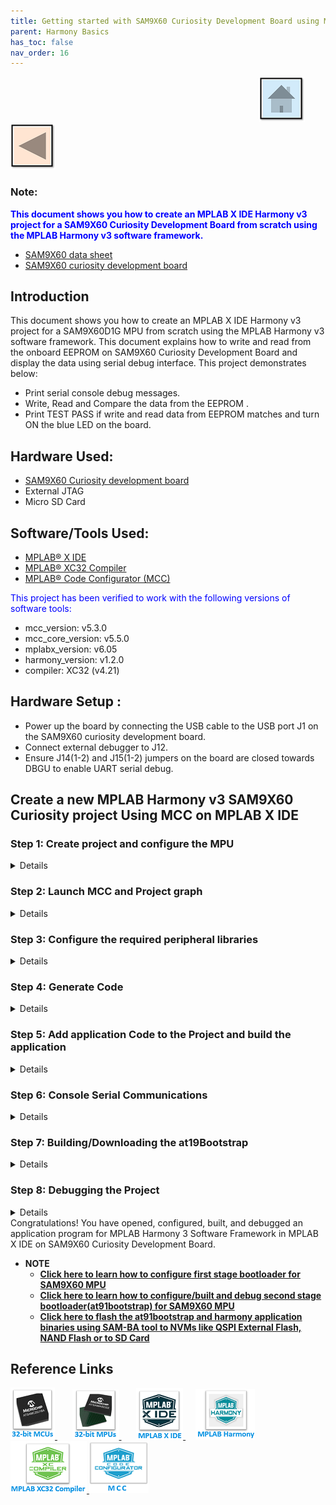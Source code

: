 ```yaml
---
title: Getting started with SAM9X60 Curiosity Development Board using MPLAB Harmony 3
parent: Harmony Basics
has_toc: false
nav_order: 16
---
```


&nbsp;&nbsp;&nbsp;&nbsp;&nbsp;&nbsp;&nbsp;&nbsp;&nbsp;&nbsp;&nbsp;&nbsp;&nbsp;&nbsp;&nbsp;&nbsp;&nbsp;&nbsp;&nbsp;&nbsp;&nbsp;&nbsp;&nbsp;&nbsp;&nbsp;&nbsp;&nbsp;&nbsp; &nbsp;&nbsp;&nbsp;&nbsp;&nbsp;&nbsp;&nbsp;&nbsp;&nbsp;&nbsp;&nbsp;&nbsp;&nbsp;&nbsp;&nbsp;&nbsp;&nbsp;&nbsp;&nbsp;&nbsp;&nbsp;&nbsp;&nbsp;&nbsp;&nbsp;&nbsp;&nbsp;&nbsp;&nbsp;&nbsp;&nbsp;&nbsp;&nbsp;&nbsp;&nbsp;&nbsp;&nbsp;&nbsp;&nbsp;&nbsp;&nbsp;&nbsp;&nbsp;&nbsp;&nbsp;&nbsp;&nbsp;&nbsp;&nbsp;&nbsp;&nbsp;&nbsp;&nbsp;&nbsp;&nbsp;&nbsp;&nbsp;&nbsp;&nbsp;&nbsp;&nbsp;&nbsp;&nbsp;&nbsp;&nbsp;&nbsp;&nbsp;&nbsp;&nbsp;&nbsp;&nbsp;&nbsp;[<img src="../../r_images/quick_home.png" title="Home">](../../../readme.md) [<img src="../../r_images/quick_back.png"  title="Back">](../readme.md)


### Note:
<span style="color:blue"> **This document shows you how to create an MPLAB X IDE Harmony v3 project for a SAM9X60 Curiosity Development Board from scratch using the MPLAB Harmony v3 software framework.**</span>
- [SAM9X60 data sheet](https://www.microchip.com/en-us/product/SAM9X60)
- [SAM9X60 curiosity development board ](https://www.microchip.com/en-us/development-tool/EV40E67A)


## Introduction
This document shows you how to create an MPLAB X IDE Harmony v3 project for a SAM9X60D1G MPU from scratch using the MPLAB Harmony v3 software framework.
This document explains how to write and read from the onboard EEPROM on SAM9X60 Curiosity Development Board and display the data using serial debug interface.
This project demonstrates below: 
  * Print serial console debug messages.
  * Write, Read and Compare the data from the EEPROM .
  * Print TEST PASS if write and read data from EEPROM matches and turn ON the blue LED on the board.

## Hardware Used:

- [SAM9X60 Curiosity development board](https://www.microchip.com/en-us/development-tool/EV40E67A)
- External JTAG
- Micro SD Card

## Software/Tools Used:
- [MPLAB® X IDE](https://microchipdeveloper.com/mplabx:installation)
- [MPLAB® XC32 Compiler](https://microchipdeveloper.com/install:xc32)
- [MPLAB® Code Configurator (MCC)](https://microchipdeveloper.com/install:mcc)

<span style="color:blue"> This project has been verified to work with the following versions of software tools:</span>
  * mcc_version: v5.3.0
  * mcc_core_version: v5.5.0
  * mplabx_version: v6.05
  * harmony_version: v1.2.0
  * compiler: XC32 (v4.21) 

## Hardware Setup : <span id="Setup1"><span>
- Power up the board by connecting the USB cable to the USB port J1 on the SAM9X60 curiosity development board.
- Connect external debugger to J12.    <br>
- Ensure J14(1-2) and J15(1-2) jumpers on the board are closed towards DBGU to enable UART serial debug.

## Create a new MPLAB Harmony v3 SAM9X60 Curiosity project Using MCC on MPLAB X IDE
### Step 1: Create project and configure the MPU
<details>
  <summary> Details
</summary>   <br>

* <mark>1.1.</mark> Select **File --> New Project** from the main IDE menu.
* <mark>1.2.</mark> In the **Categories** pane of the **New Project** dialog, select **Microchip Embedded**. In the **Projects** pane, select **32-bit MCC Harmony Project**, then click **Next**.

 <img src = "images/2.png" align="middle">

  **Note:** If 32-bit MCC Harmony Project is not displayed, <a href="https://microchipdeveloper.com/harmony3:getting-started-training-module-using-mcc#Install_MCC_anchor" target="_blank">install MCC</a>.

* <mark>1.3.</mark> In the **Framework Path** edit box, browse to the folder where you downloaded the framework. 

  **Note:** For more information on the content manager, see the <a href="https://microchipdeveloper.com/harmony3:new-proj-with-mcc#download" target="_blank">Download MPLAB Harmony Framework</a> section.

 <img src = "images/project_creation_setup.png" align="middle">

* <mark>1.4.</mark> In the **Project Settings** window, apply the following settings:
  * **Location:** Indicates the path to the root folder of the new project. All project files will be placed inside this folder. The project location can be any valid path, for example: *Folder of your choice/dev/sam9x60_getting_started*.
  * **Folder:** Indicates the name of the *MPLABX .X* folder. Enter "sam9x60_cu" to create a *sam9x60_cu.X* folder.

    **Note:** This must be a valid directory name for your operating system.

  * **Name:** Enter the project’s logical name as "getting_started_sam9x60". This is the name that will be shown from within MPLAB X IDE.

    **Note:** The **Path** box is read-only. It will update as you make changes to the other entries.

  * Click **Next** to proceed to Configuration Settings.

 <img src = "images/project_naming_setup.png" align="middle">

  **Note:** Clicking on the **Show Visual Help** button will open a help window providing a detailed description of the various fields in the **Project Settings** window.

 <img src = "images/project_naming_setup_help.png" align="middle">

* <mark>1.5.</mark> Follow the steps below to set the project’s Configuration Settings:
  * **Name:** Enter the configuration name as “sam9x60_cu”.
  * **Device Family:** SAM.
  * **Target Device:** Select SAM9X60D1G as the target device.
  * After selecting the target device, click Finish to create and open MPLAB Harmony v3 Project.

    <img src = "images/1.png" align="middle">
This creates an empty project.

</details>
 
### Step 2: Launch MCC and Project graph

<details>
  <summary> Details
</summary>  <br>
  
* <mark>2.1.</mark> After the project is created, MCC will be automatically launched.
To launch MCC manually, from main menu --> click on “Tools” --> “Embedded” --> “MPLAB Code Configurator” or click simply MCC logo . It will launch Content manger Wizard.

   Then select MPLAB Harmony.

    <img src = "images/3.png" align="middle">

* <mark>2.2.</mark> In addition to the required packages (csp, dev_packs), download the optional packages bsp, core, gfx_apps_sam_9x60, csp_apps_sam_9x60,core_apps_sam_9x60 and then click Finish.
Content download will take some time, please wait till all the contents are downloaded.

    <img src = "images/4.png" align="middle">

* <mark>2.3.</mark> Save the MCC configuration inside your project directory.

    <img src = "images/5.png" align="middle">
	
* <mark>2.4.</mark> Now, the MCC plugin’s main window for the project will be displayed.
    <img src = "images/5a.png" align="middle">
 
 *	Resource Manager has two sections one is Project Resources and another one is Device Resources.
    *	Project Resources area displays all the peripherals currently configured for the project. For example (CMSIS and Device Family Packs (DFP)).
    *	Device Resources area displays available peripherals for the device. Click on the peripheral you want to add to your project. The peripheral moves to the MCC Project Resources area and is ready to be figured to your project's requirements.

* <mark>2.5.</mark> To autosave the MCC configuration, go to Tools --> Option --> Plugins --> Editor
Behavior --> Autosave MCC Configuration File.
    <img src = "images/6.png" align="middle">
</details>


### Step 3: Configure the required peripheral libraries
<details>
  <summary> Details
</summary>   <br>

* <mark>3.1.</mark> Observe the Project Graph pane in the top center of the window. The Device Family Pack (DFP) and System libraries have been automatically added to the project.

* <mark>3.2.</mark> Before proceeding to the next step refer SAM9X60 Curiosity user guide, SAM9X60 data sheet and find the pin details for the peripherals/modules used in this project.
   * Refer section <mark>3.3.3</mark> of the user guide and find that PA0 and PA1 are used to read/write data from/to EEPROM via I2C compatible 2-wire serial interface.
   <img src = "images/10.png" align="middle">
      * Refer SAM9X60 data sheet and find that PA0 and PA1 are flexcom0 , 2-wire serial interface peripherals.
	   <img src = "images/11.png" align="middle">
   * Refer section <mark>3.5.1</mark> of the user guide and find that PA9 and PA10 are used to transmit and receive data for serial debug com port.
   <img src = "images/33.png" align="middle">
   * Refer section <mark>3.5.4</mark> of the user guide and find that PD21 is used to connect Blue LED.
    <img src = "images/34.png" align="middle">

* <mark>3.3.</mark> Now, add SAM9X60 Curiosity BSP to the project graph by clicking "+" symbol from Device Resource --> Libraries --> Board Support Packages(BSPs) --> SAM9X60 curiosity BSP.
       This will configure LEDs and SWITCH (user push button).

    <img src = "images/7.png" align="middle">

* <mark>3.4.</mark> Add Flexcom0 to the project graph by clicking "+" symbol from Device Resource --> Peripherals ---> Flexcom --> Flexcom0.
         <img src = "images/8.png" align="middle">

* <mark>3.5.</mark> Add serial debug peripheral to the project graph by clicking "+" symbol from Device Resource --> Peripherals --> DBGU.
       This will add the serial debug com port to the project graph.
	   <img src = "images/12.png" align="middle">

* <mark>3.6.</mark> Open the configuration option of debug peripheral, added by clicking on the DBGU peripheral in the project graph.
  * Ensure the com port settings of serial debug as follows:
	    <img src = "images/14.png" align="middle"> <br>

  * Ensure flexcom configurations are proper as shown below , by clicking flexcom.
  	    <img src = "images/26.png" align="middle"> <br>

  * Similarly check clock configurations for flexcom and debug unit are enabled by clicking system .
  	    <img src = "images/27.png" align="middle"> <br>
		
* <mark>3.7.</mark> From the Project Graph tab, select Plugins --> Pin Configuration to launch the Pin Configuration windows. 
       <img src = "images/13.png" align="middle">

* <mark>3.8.</mark> The Pin Configuration window provides three different views:
    1.	Pin Settings (which can be ordered by Pins or Ports)
    2.	Pin Table
    3.	Pin Diagram
	

* <mark>3.9.</mark> In the Pin Settings view, select Ports from the Order drop-down menu. The view will be ordered by Port name (labeled as Pin ID). <br>
	   Ensure the pins mentioned in the above section 3.2. is configured as follows.

	          <img src = "images/15.png" align="middle">
* <mark>3.10.</mark> Save your configuration by clicking on the Save icon or selecting File --> Save Configuration from the menu bar.
This completes the configuration of the required peripheral libraries.

</details>

### Step 4: Generate Code
<details>
  <summary> Details
</summary>   <br>
* <mark>4.1.</mark> Now, generate the code by using MCC. From the left side tab, Resource Management (MCC), go to Project Resources and click on the Generate button. <br>
	          <img src = "images/16.png" align="middle">

* <mark>4.2.</mark> As the code is generated, MCC displays the progress.
	          <img src = "images/17.png" align="middle">
			  
* <mark>4.3.</mark> Examine the generated code files.
	          <img src = "images/18.png" align="middle">
MCC will include all the MPLAB Harmony v3 library files and generate the code based on the MCC selections. The generated code will add files and folders to your Harmony project.
Among the generated code, notice the library files generated for BSP and peripheral libraries Debug, Flexcom. MCC also generates a template main file main.c.
</details>

### Step 5: Add application Code to the Project and build the application
<details>
  <summary> Details
</summary>   <br>
  
* <mark>5.1.</mark> Up to this point in the project creation process, MPLAB Code Configurator(MCC) generated code to initialize the device (SAM9X60D1G) and initialize the peripherals. 
  All that is left is for the user to write the application code in main.c file.
  Documentation for each of the peripheral libraries or diver libraries can be accessed as follows:
  1.	Peripheral libraries APIs can be accessed as a HTML file (*.html) from the Harmony 3 Framework path. (framework_path/csp/docs/index.html)
  2.    BSP libraries APIs can be found in bsp.h
  3.    Driver libraries APIs can be accessed as a HTML file (*.html) from the Harmony 3 Framework path. (framework_path/core/docs/index.html)

* <mark>5.2.</mark> User can see DBGU_Initialize(), BSP_Initialize(), FLEXCOM0_TWI_Initialize() getting called in SYS_Initialze() function called from main.c.

* <mark>5.3.</mark> This project demonstrates below: 
  * Print serial console debug messages.
  * Write, Read and Compare the data from the EEPROM .
  * Print TEST PASS if write and read data from EEPROM matches and turn ON the blue LED on the board.

* <mark>5.4.</mark> API used are as follows:
  * bool DBGU_Write( void* buffer, const size_t size );
  * bool DBGU_WriteIsBusy( void );
  * bool FLEXCOMx_TWI_Write(uint16_t address, uint8_t *pdata, size_t length);
  * bool FLEXCOMx_TWI_WriteRead(uint16_t address, uint8_t *wdata, size_t wlength, uint8_t *rdata, size_t rlength);
  * bool FLEXCOMx_TWI_IsBusy(void);
  * LED_BLUE_On();

**Note:** Refer section 5.1. to get the detailed API informations.
	
* <mark>5.5.</mark> Sample code to do the functionality mentioned in 5.3. is given below.
  * Global definition snippet:
  <img src = "images/28.png" align="middle">
  
  * Initialization snippet:
  <img src = "images/29.png" align="middle">

  * Main code snippet:
  <img src = "images/30.png" align="middle">

*  <mark>5.6.</mark> [**Sample code to access EEPROM is available here.**](https://github.com/Microchip-MPLAB-Harmony/csp_apps_sam_9x60/blob/master/apps/flexcom/flexcom_twi_eeprom/firmware/src/main.c)

       Note: Modify the code as per the requirement.

* <mark>5.7.</mark> Click on the Clean and Build Project icon from the tools bar or select Project --> Clean and Build Project from the menu bar. Observe that the build was completed successfully from the Output pane.
<img src = "images/31.png" align="middle">
</details>
 
### Step 6: Console Serial Communications
<details>
  <summary> Details
</summary>   <br>

Console Serial communications between the Host PC and the SAM9X60 Curiosity Development Board take place through UART debug port J11. 
A terminal emulation program running on the Host PC communicates with the SAM9X60 Curiosity DBGU UART port.
Ensure the terminal emulation program(Eg: PUTTY) is configured to the COM port and settings are:

  *	Speed: 115200
  * Data: 8
  * Parity: None
  * Stop Bits: 1

<img src = "images/19.png" align="middle">

</details>

### Step 7: Building/Downloading the at19Bootstrap
<details>
  <summary> Details
</summary>   <br>
The boot process of SAM9X60 begins with the MPU’s power-ON reset and progresses in stages reading binary files from external Non-Volatile Memory (NVM) and loading them into volatile memory (internal Static RAM (SRAM) and external Dynamic RAM (DRAM)).

* <mark>7.1.</mark> User can build the at91bootstrap file required to debug the application on MPLAB X IDE by following the [steps mentioned here](../sam9x60_configure_second_stage_bootloader/readme.md)

                                          or

* <mark>7.2.</mark> User can get the pre-built at91bootstrap libraries by downloading the [project from here](https://www.microchip.com/en-us/development-tool/EV40E67A#Software) as shown below.
	          <img src = "images/20.png" align="middle">
 
 Unzip the downloaded project, at91bootstrap.elf can be found in the project folder(sam9x60_cu_graphics_getting_started/firmware/sam9x60_cu.X)

</details>

### Step 8: Debugging the Project
<details>
  <summary> Details
</summary>   <br>
Ensure external JTAG debugger is connected to J12.

* <mark>8.1.</mark>  Now, check debugger settings are proper . To do that right click on project --> project properties --> In the Categories pane (on left), select Conf: --> J-Link --> choose the connected external JTAG.

  Ensure, the device chosen is SAM9X60D1G. Choose the latest compiler version and latest Device Family Pack(DFP) as shown below.
 <img src = "images/21.png" align="middle">

* <mark>8.2.</mark> Click Apply.

* <mark>8.3.</mark>  Now, load at91bootstrap. From Project properties --> Config --> Bootstrap --> load bootstrap File(Use boot file from section 7) --> Apply --> Ok.
 <img src = "images/22.png" align="middle">
 
* <mark>8.4.</mark> By default, MPLAB X only produces ELF and Hex format output files.
    To generate binary files for SAM-BA programming, a post build step needs to be added to the project properties.
	To do this project properties --> Building --> Click the check box "Execute this line after build" --> Enter the below command.

	***${MP_CC_DIR}/xc32-objcopy -O binary ${DISTDIR}/${PROJECTNAME}.${IMAGE_TYPE}.elf ${DISTDIR}/harmony.bin***
	 
	 <img src = "images/24.png" align="middle">
Click Apply and ok.
	
* <mark>8.5.</mark>  Observe debug reset and startup options. 

  * To do this, In MPLAB X IDE, click on Tools --> Options. An Options window opens.
  * Click on the Embedded icon at the top and the Generic Settings tab.
  * Observe the settings for:
    * Debug Reset – Main
    * Debug startup – Halt at Main

In the next step, when you debug the project, MPLAB X IDE will compile the project and download it to the target. With the debug settings listed above, the IDE will reset and halt at the beginning of main.c.
    <img src = "images/23.png" align="middle">
	
* <mark>8.6.</mark> Click on the Debug Main Project by left clicking the Debug icon on the toolbar.
  The project will build with debugging parameters and load the application binary to the SAM9X60 Curiosity Development Board(otherwise known as the target).

  Once the build is complete and the application binary is loaded into the target, the toolbar expands to show additional debugging icons.
    <img src = "images/32.png" align="middle">

* <mark>8.7.</mark> Click on the Continue button. The application binary runs within the target.
User can observe the following output in the serial console terminal emulation application as shown below.

<img src = "images/25.png" align="middle">

</details>
Congratulations! You have opened, configured, built, and debugged an application program for MPLAB Harmony 3 Software Framework in MPLAB X IDE on SAM9X60 Curiosity Development Board.


* **NOTE**
  * **[Click here to learn how to configure first stage bootloader for SAM9X60 MPU](../sam9x60_configure_first_stage_bootloader/readme.md)**
  * **[Click here to learn how to configure/built and debug second stage bootloader(at91bootstrap) for SAM9X60 MPU](../sam9x60_configure_second_stage_bootloader/readme.md)**
  * **[Click here to flash the at91bootstrap and harmony application binaries using SAM-BA tool to NVMs like QSPI External Flash, NAND Flash or to SD Card](../sam9x60_flash_boot_application_using_samba/readme.md)**
  
## Reference Links
[<a href="https://www.microchip.com/design-centers/32-bit" target="_blank"> <img src="../../r_images/32_bit_mcus.png"> </a>]()  &nbsp; &nbsp; &nbsp; [<a href="https://www.microchip.com/design-centers/32-bit-mpus" target="_blank"> <img src="../../r_images/32_bit_mpus.png"> </a>]()  &nbsp; &nbsp; &nbsp; [<a href="https://www.microchip.com/mplab/mplab-x-ide" target="_blank"> <img src="../../r_images/mplab_x_ide.png"> </a>]()  &nbsp; &nbsp; [<a href="https://www.microchip.com/mplab/mplab-harmony" target="_blank"> <img src="../../r_images/mplab_harmony.png"> </a>]() [<a href="https://www.microchip.com/mplab/compilers" target="_blank"> <img src="../../r_images/mplab_compiler.png"> </a>]()  [<a href="https://www.microchip.com/en-us/tools-resources/configure/mplab-code-configurator" target="_blank"> <img src="../../r_images/mcc_harmony.png"> </a>]()
